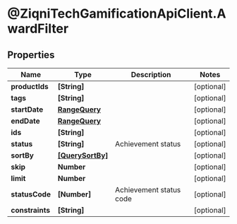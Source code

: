# @ZiqniTechGamificationApiClient.AwardFilter

## Properties

Name | Type | Description | Notes
------------ | ------------- | ------------- | -------------
**productIds** | **[String]** |  | [optional] 
**tags** | **[String]** |  | [optional] 
**startDate** | [**RangeQuery**](RangeQuery.md) |  | [optional] 
**endDate** | [**RangeQuery**](RangeQuery.md) |  | [optional] 
**ids** | **[String]** |  | [optional] 
**status** | **[String]** | Achievement status | [optional] 
**sortBy** | [**[QuerySortBy]**](QuerySortBy.md) |  | [optional] 
**skip** | **Number** |  | [optional] 
**limit** | **Number** |  | [optional] 
**statusCode** | **[Number]** | Achievement status code | [optional] 
**constraints** | **[String]** |  | [optional] 



